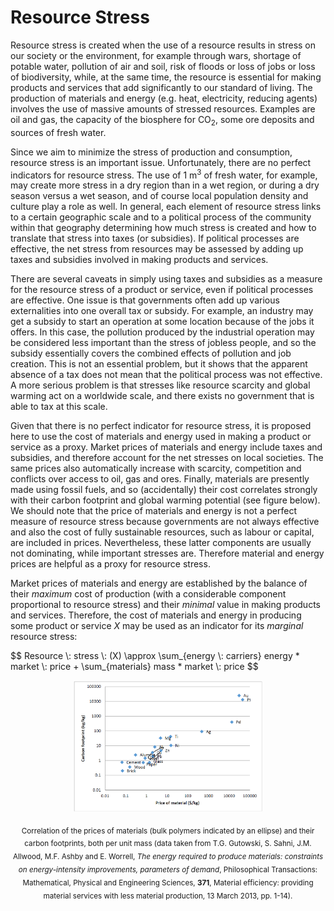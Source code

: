 # Resource Stress

Resource stress is created when the use of a resource results in stress on our society or the environment,
for example through wars, shortage of potable water, pollution of air and soil, risk of floods or loss of
jobs or loss of biodiversity, while, at the same time, the resource is essential for making products and
services that add significantly to our standard of living. The production of materials and energy (e.g.
heat, electricity, reducing agents) involves the use of massive amounts of stressed resources. Examples
are oil and gas, the capacity of the biosphere for CO<sub>2</sub>, some ore deposits and sources of fresh water.

Since we aim to minimize the stress of production and consumption, resource stress is an important
issue. Unfortunately, there are no perfect indicators for resource stress. The use of 1 m<sup>3</sup> of fresh water,
for example, may create more stress in a dry region than in a wet region, or during a dry season versus
a wet season, and of course local population density and culture play a role as well. In general, each
element of resource stress links to a certain geographic scale and to a political process of the
community within that geography determining how much stress is created and how to translate that
stress into taxes (or subsidies). If political processes are effective, the net stress from resources may be
assessed by adding up taxes and subsidies involved in making products and services.

There are several caveats in simply using taxes and subsidies as a measure for the resource stress of a
product or service, even if political processes are effective. One issue is that governments often add up
various externalities into one overall tax or subsidy. For example, an industry may get a subsidy to start
an operation at some location because of the jobs it offers. In this case, the pollution produced by the
industrial operation may be considered less important than the stress of jobless people, and so the
subsidy essentially covers the combined effects of pollution and job creation. This is not an essential
problem, but it shows that the apparent absence of a tax does not mean that the political process was
not effective. A more serious problem is that stresses like resource scarcity and global warming act on a
worldwide scale, and there exists no government that is able to tax at this scale.

Given that there is no perfect indicator for resource stress, it is proposed here to use the cost of
materials and energy used in making a product or service as a proxy. Market prices of materials and
energy include taxes and subsidies, and therefore account for the net stresses on local societies. The
same prices also automatically increase with scarcity, competition and conflicts over access to oil, gas
and ores. Finally, materials are presently made using fossil fuels, and so (accidentally) their cost
correlates strongly with their carbon footprint and global warming potential (see figure below). We
should note that the price of materials and energy is not a perfect measure of resource stress because
governments are not always effective and also the cost of fully sustainable resources, such as labour or
capital, are included in prices. Nevertheless, these latter components are usually not dominating, while
important stresses are. Therefore material and energy prices are helpful as a proxy for resource stress.

Market prices of materials and energy are established by the balance of their *maximum* cost of
production (with a considerable component proportional to resource stress) and their *minimal* value in
making products and services. Therefore, the cost of materials and energy in producing some product
or service *X* may be used as an indicator for its *marginal* resource stress:

<!-- ```html -->
<html>
  <head>
    <script src="https://polyfill.io/v3/polyfill.min.js?features=es6"></script>
    <script src="https://cdn.mathjax.org/mathjax/latest/MathJax.js?config=TeX-AMS_CHTML"></script>
  </head>
  <body>
    <p>
      $$ Resource \: stress \: (X) \approx \sum_{energy \: carriers} energy * market \: price + \sum_{materials} mass * market \: price $$
    </p>
  </body>
</html>

<p align="center">
<img src="Photo9.1.png" width="60%" height="60%">
</p>

<p align="center">
<sub>Correlation of the prices of materials (bulk polymers indicated by an ellipse) and their carbon footprints, both per unit mass
(data taken from T.G. Gutowski, S. Sahni, J.M. Allwood, M.F. Ashby and E. Worrell, <i>The energy required to produce
materials: constraints on energy-intensity improvements, parameters of demand</i>, Philosophical Transactions: Mathematical,
Physical and Engineering Sciences, <b>371</b>, Material efficiency: providing material services with less material production, 13
March 2013, pp. 1-14).</sub>
</p>
